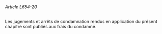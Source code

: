 ###### Article L654-20

Les jugements et arrêts de condamnation rendus en application du présent chapitre sont publiés aux frais du condamné.

